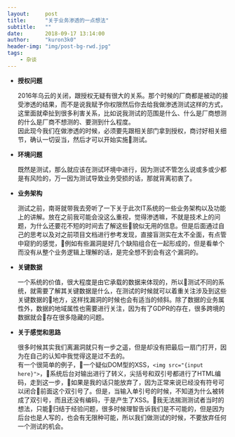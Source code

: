 ```yaml
---
layout:     post
title:      "关于业务渗透的一点想法"
subtitle:   ""
date:       2018-09-17 13:14:00
author:     "kuron3k0"
header-img: "img/post-bg-rwd.jpg"
tags:
    - 杂谈
---
```



- <b>授权问题</b>

    2016年乌云的关闭，跟授权无疑有很大的关系。那个时候的厂商都是被动的接受渗透的结果，而不是说我赋予你权限然后你去给我做渗透测试这样的方式，这里面就牵扯到很多利害关系，比如说我测试的范围是什么、什么是厂商想测的什么是厂商不想测的、要测到什么程度。<br>因此现今我们在做渗透的时候，必须要先跟相关部门拿到授权，商讨好相关细节，确认一切妥当，然后才可以开始实施测试。<br>


- <b>环境问题</b>

    既然是测试，那么就应该在测试环境中进行，因为测试不管怎么说或多或少都是有风险的，万一因为测试导致业务受损的话，那就背离初衷了。<br>


- <b>业务架构</b>

    测试之前，南哥就带我去旁听了一下关于此次IT系统的一些业务架构以及功能上的讲解。放在之前我可能会没这么重视，觉得渗透嘛，不就是技术上的问题，为什么还要花不短的时间去了解这些貌似无用的信息。但是后面通过自己的思考以及对之前项目文档进行参考发现，直接盲测实在太不全面，有点管中窥豹的感觉，例如有些漏洞是好几个缺陷组合在一起形成的，但是看单个而没有从整个业务逻辑上理解的话，是完全想不到会有这个漏洞的。<br>


- <b>关键数据</b>

    一个系统的价值，很大程度是由它承载的数据来体现的，所以测试不同的系统，就需要了解其关键数据是什么，在测试的时候就可以着重关注涉及到这些关键数据的地方，这样找漏洞的时候也会有适当的倾斜。除了数据的业务属性外，数据的地域属性也需要进行关注，因为有了GDPR的存在，很多跨境的数据就会存在很多隐藏的问题。<br>


- <b>关于感觉和思路</b>

    很多时候其实我们离漏洞就只有一步之遥，但是却没有把最后一扇门打开，因为在自己的认知中我觉得这是过不去的。<br>有一个很简单的例子，一个疑似DOM型的XSS，`<img src="{input here}">`，系统后台对输出进行了转义，尖括号和双引号都进行了HTML编码，走到这一步，如果是我的话只能放弃了，因为正常来说已经没有符号可以闭合前面这个双引号了。但是，当输入单引号的时候，不知道为什么被转成了双引号，而且还没有编码，于是产生了XSS。我无法揣测测试者当时的想法，只能归结于经验问题，很多时候理智告诉我们是不可能的，但是因为后台也是人写的，也会有无限种可能，所以我们做测试的时候，不要放弃任何一个测试的机会。<br>

